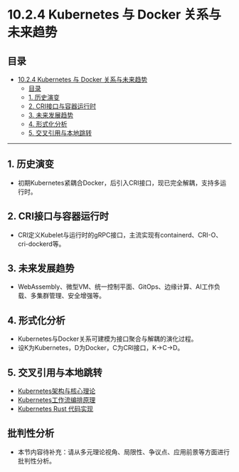 # 10.2.4 Kubernetes 与 Docker 关系与未来趋势

## 目录

- [10.2.4 Kubernetes 与 Docker 关系与未来趋势](#1024-kubernetes-与-docker-关系与未来趋势)
  - [目录](#目录)
  - [1. 历史演变](#1-历史演变)
  - [2. CRI接口与容器运行时](#2-cri接口与容器运行时)
  - [3. 未来发展趋势](#3-未来发展趋势)
  - [4. 形式化分析](#4-形式化分析)
  - [5. 交叉引用与本地跳转](#5-交叉引用与本地跳转)

---

## 1. 历史演变

- 初期Kubernetes紧耦合Docker，后引入CRI接口，现已完全解耦，支持多运行时。

## 2. CRI接口与容器运行时

- CRI定义Kubelet与运行时的gRPC接口，主流实现有containerd、CRI-O、cri-dockerd等。

## 3. 未来发展趋势

- WebAssembly、微型VM、统一控制平面、GitOps、边缘计算、AI工作负载、多集群管理、安全增强等。

## 4. 形式化分析

- Kubernetes与Docker关系可建模为接口聚合与解耦的演化过程。
- 设K为Kubernetes，D为Docker，C为CRI接口，K→C→D。

## 5. 交叉引用与本地跳转

- [Kubernetes架构与核心理论](10.2.1_Kubernetes_Architecture.md)
- [Kubernetes工作流编排原理](10.2.2_Kubernetes_Workflow_Orchestration.md)
- [Kubernetes Rust 代码实现](10.2.3_Kubernetes_Rust_Examples.md)


## 批判性分析

- 本节内容待补充：请从多元理论视角、局限性、争议点、应用前景等方面进行批判性分析。
